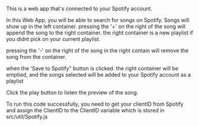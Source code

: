 This is a web app that's connected to your Spotify account.

In this Web App, you will be able to search for songs on Spotify. Songs will show up in the left container.
pressing the '+' on the right of the song will append the song to the right container. the right container is a new playlist if you didnt pick on your current playlist.

pressing the '-' on the right of the song in the right contain will remove the song from the container.

when the 'Save to Spotify" button is clicked. the right container will be emptied, and the songs selected will be added to your Spotify account as a playlist

Click the play button to listen the preview of the song.

To run this code successfully, you need to get your clientID from Spotify and assign the ClientID to the ClientID variable which is stored in src/util/Spotify.js
